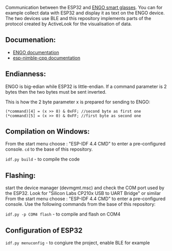 Communication between the ESP32 and [ENGO smart glasses](https://us.engoeyewear.com). You can for example collect data with ESP32 and display it as text on the ENGO device. The two devices use BLE and this repository implements parts of the protocol created by ActiveLook for the visualisation of data.

## Documenation:
* [ENGO documentation](https://github.com/ActiveLook/Activelook-API-Documentation/blob/main/ActiveLook_API.md#1-introduction)
* [esp-nimble-cpp documentation](https://h2zero.github.io/esp-nimble-cpp)

## Endianness:
ENGO is big-edian while ESP32 is little-endian.
If a command parameter is 2 bytes then the two bytes must be sent inverted. 

This is how the 2 byte parameter x is prepared for sending to ENGO:
```
(*command)[4] = (x >> 8) & 0xFF; //second byte as first one
(*command)[5] = (x >> 0) & 0xFF; //first byte as second one
```
## Compilation on Windows:

From the start menu choose : "ESP-IDF 4.4 CMD" to enter a pre-configured console. ```cd``` to the base of this repository.

```idf.py build``` - to compile the code

## Flashing:

start the device manager (devmgmt.msc) and check the COM port used by the ESP32. Look for "Silicon Labs CP210x USB to UART Bridge" or similar
From the start menu choose : "ESP-IDF 4.4 CMD" to enter a pre-configured console. Use the following commands from the base of this repository:

```idf.py -p COM4 flash``` - to compile and flash on COM4

## Configuration of ESP32

```idf.py menuconfig``` - to congiure the project, enable BLE for example
